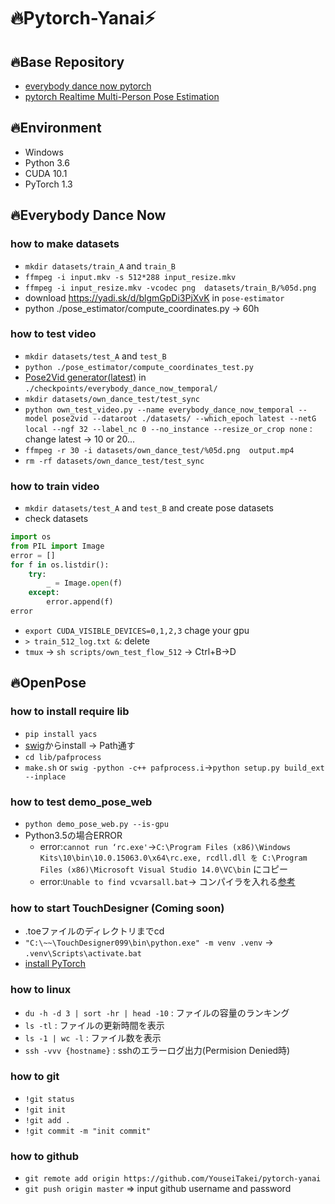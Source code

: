 # 🔥Pytorch-Yanai⚡
## 🔥Base Repository
  * [everybody dance now pytorch](https://github.com/Lotayou/everybody_dance_now_pytorch)
  * [pytorch Realtime Multi-Person Pose Estimation](https://github.com/tensorboy/pytorch_Realtime_Multi-Person_Pose_Estimation)

## 🔥Environment
  * Windows
  * Python 3.6
  * CUDA 10.1
  * PyTorch 1.3

## 🔥Everybody Dance Now

### how to make datasets
  * `mkdir datasets/train_A` and `train_B`
  * `ffmpeg -i input.mkv -s 512*288 input_resize.mkv`
  * `ffmpeg -i input_resize.mkv -vcodec png  datasets/train_B/%05d.png`
  * download https://yadi.sk/d/blgmGpDi3PjXvK in `pose-estimator`
  * python ./pose_estimator/compute_coordinates.py -> 60h

### how to test video
  * `mkdir datasets/test_A` and `test_B`
  * `python ./pose_estimator/compute_coordinates_test.py`
  * [Pose2Vid generator(latest)](https://yadi.sk/d/U_sRn9dZiV-G0w) in `./checkpoints/everybody_dance_now_temporal/`
  * `mkdir datasets/own_dance_test/test_sync`
  * `python own_test_video.py --name everybody_dance_now_temporal --model pose2vid --dataroot ./datasets/ --which_epoch latest --netG local --ngf 32 --label_nc 0 --no_instance --resize_or_crop none` : change latest -> 10 or 20...
  * `ffmpeg -r 30 -i datasets/own_dance_test/%05d.png  output.mp4`
  * `rm -rf datasets/own_dance_test/test_sync`

### how to train video
  * `mkdir datasets/test_A` and `test_B` and create pose datasets
  * check datasets
```python
import os
from PIL import Image
error = []
for f in os.listdir():
    try:
        _ = Image.open(f)
    except:
        error.append(f)
error
```
  * `export CUDA_VISIBLE_DEVICES=0,1,2,3` chage your gpu
  * ` > train_512_log.txt & `: delete
  * `tmux` -> `sh scripts/own_test_flow_512` -> Ctrl+B->D


## 🔥OpenPose

### how to install require lib
  * `pip install yacs`
  * [swig](http://www.swig.org/download.html)からinstall -> Path通す
  * `cd lib/pafprocess`
  * `make.sh` or `swig -python -c++ pafprocess.i`->`python setup.py build_ext --inplace`

### how to test demo_pose_web
  * `python demo_pose_web.py --is-gpu`
  * Python3.5の場合ERROR
    * error:`cannot run ‘rc.exe'`->`C:\Program Files (x86)\Windows Kits\10\bin\10.0.15063.0\x64\rc.exe, rcdll.dll を C:\Program Files (x86)\Microsoft Visual Studio 14.0\VC\bin` にコピー
    * error:`Unable to find vcvarsall.bat`-> コンパイラを入れる[参考](https://blog.sky-net.pw/article/25)

### how to start TouchDesigner (Coming soon)
  * .toeファイルのディレクトリまでcd
  * `"C:\~~\TouchDesigner099\bin\python.exe" -m venv .venv` -> `.venv\Scripts\activate.bat`
  * [install PyTorch](https://pytorch.org/)

### how to linux
* `du -h -d 3 | sort -hr | head -10` : ファイルの容量のランキング
* `ls -tl` : ファイルの更新時間を表示
* `ls -1 | wc -l` : ファイル数を表示
* `ssh -vvv {hostname}` : sshのエラーログ出力(Permision Denied時)

### how to git
  * `!git status`
  * `!git init`
  * `!git add .`
  * `!git commit -m "init commit"`

### how to github
  * `git remote add origin https://github.com/YouseiTakei/pytorch-yanai`
  * `git push origin master`  => input github username and password
